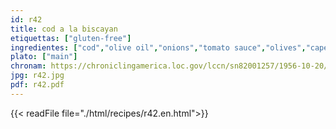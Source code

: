 ```yaml
---
id: r42
title: cod a la biscayan
etiquettas: ["gluten-free"]
ingredientes: ["cod","olive oil","onions","tomato sauce","olives","caper","garlic","potatoes","peppers","raisins"]
plato: ["main"]
chronam: https://chroniclingamerica.loc.gov/lccn/sn82001257/1956-10-20/ed-1/seq-5/
jpg: r42.jpg
pdf: r42.pdf
---
```


{{< readFile file="./html/recipes/r42.en.html">}}